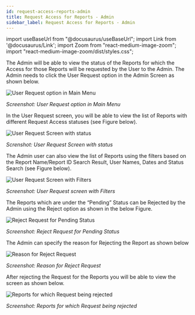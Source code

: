 ```yaml
---
id: request-access-reports-admin
title: Request Access for Reports - Admin
sidebar_label: Request Access for Reports - Admin
---
```


import useBaseUrl from "@docusaurus/useBaseUrl";
import Link from '@docusaurus/Link';
import Zoom from "react-medium-image-zoom";
import "react-medium-image-zoom/dist/styles.css";

The Admin will be able to view the status of the Reports for which the Access for those Reports will be requested by the User to the Admin. The Admin needs to click the User Request option in the Admin Screen as shown below.
  <div style={{textAlign: 'center'}}>
    <Zoom>
      <img alt="User Request option in Main Menu" src={useBaseUrl('doc-images/admin-guide/admin-functions/request-access/ra1.png')}/>
    </Zoom>
  </div>

  *Screenshot: User Request option in Main Menu*

In the User Request screen, you will be able to view the list of Reports with different Request Access statuses (see Figure below).
  <div style={{textAlign: 'center'}}>
    <Zoom>
      <img alt="User Request Screen with status" src={useBaseUrl('doc-images/admin-guide/admin-functions/request-access/ra2.png')}/>
    </Zoom>
  </div>

  *Screnshot: User Request Screen with status*

The Admin user can also view the list of Reports using the filters based on the Report Name/Report ID Search Result, User Names, Dates and Status Search (see Figure below).
  <div style={{textAlign: 'center'}}>
    <Zoom>
      <img alt="User Request Screen with Filters" src={useBaseUrl('doc-images/admin-guide/admin-functions/request-access/ra3.png')}/>
    </Zoom>
  </div>

  *Screenshot: User Request screen with Filters*

The Reports which are under the “Pending” Status can be Rejected by the Admin using the Reject option as shown in the below Figure.
  <div style={{textAlign: 'center'}}>
    <Zoom>
      <img alt="Reject Request for Pending Status" src={useBaseUrl('doc-images/admin-guide/admin-functions/request-access/ra4.png')}/>
    </Zoom>
  </div>

  *Screenshot: Reject Request for Pending Status*

The Admin can specify the reason for Rejecting the Report as shown below

  <div style={{textAlign: 'center'}}>
    <Zoom>
      <img alt="Reason for Reject Request" src={useBaseUrl('doc-images/admin-guide/admin-functions/request-access/ra5.png')}/>
    </Zoom>
  </div>

  *Screenshot: Reason for Reject Request*

After rejecting the Request for the Reports you will be able to view the screen as shown below.
  <div style={{textAlign: 'center'}}>
    <Zoom>
      <img alt="Reports for which Request being rejected" src={useBaseUrl('doc-images/admin-guide/admin-functions/request-access/ra6.jpg')}/>
    </Zoom>
  </div>

  *Screenshot: Reports for which Request being rejected*
